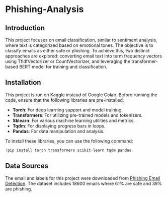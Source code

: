 # Phishing-Analysis
## **Introduction**
This project focuses on email classification, similar to sentiment analysis, where text is categorized based on emotional tones. The objective is to classify emails as either safe or phishing. To achieve this, two distinct approaches are explored: converting email text into term frequency vectors using TfidfVectorizer or CountVectorizer, and leveraging the transformer-based BERT model for training and classification.

## **Installation**
This project is run on Kaggle instead of Google Colab. Before running the code, ensure that the following libraries are pre-installed:

- **Torch**: For deep learning support and model training.
- **Transformers**: For utilizing pre-trained models and tokenizers.
- **Sklearn**: For various machine learning utilities and metrics.
- **Tqdm**: For displaying progress bars in loops.
- **Pandas**: For data manipulation and analysis.

To install these libraries, you can use the following command:

```python
!pip install torch transformers scikit-learn tqdm pandas
```

## **Data Sources**
The email and labels for this project were downloaded from [Phishing Email Detection](https://www.kaggle.com/datasets/subhajournal/phishingemails).
The dataset includes 18600 emails where 61% are safe and 39% are phishing.
